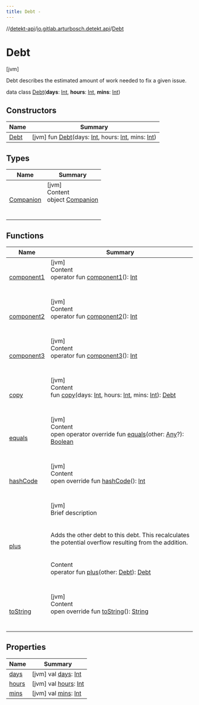 ```yaml
---
title: Debt -
---
```

//[detekt-api](../../index.md)/[io.gitlab.arturbosch.detekt.api](../index.md)/[Debt](index.md)



# Debt  
 [jvm] 

Debt describes the estimated amount of work needed to fix a given issue.

data class [Debt](index.md)(**days**: [Int](https://kotlinlang.org/api/latest/jvm/stdlib/kotlin/-int/index.html), **hours**: [Int](https://kotlinlang.org/api/latest/jvm/stdlib/kotlin/-int/index.html), **mins**: [Int](https://kotlinlang.org/api/latest/jvm/stdlib/kotlin/-int/index.html))   


## Constructors  
  
|  Name|  Summary| 
|---|---|
| [Debt](-debt.md)|  [jvm] fun [Debt](-debt.md)(days: [Int](https://kotlinlang.org/api/latest/jvm/stdlib/kotlin/-int/index.html), hours: [Int](https://kotlinlang.org/api/latest/jvm/stdlib/kotlin/-int/index.html), mins: [Int](https://kotlinlang.org/api/latest/jvm/stdlib/kotlin/-int/index.html))   <br>


## Types  
  
|  Name|  Summary| 
|---|---|
| [Companion](-companion/index.md)| [jvm]  <br>Content  <br>object [Companion](-companion/index.md)  <br><br><br>


## Functions  
  
|  Name|  Summary| 
|---|---|
| [component1](component1.md)| [jvm]  <br>Content  <br>operator fun [component1](component1.md)(): [Int](https://kotlinlang.org/api/latest/jvm/stdlib/kotlin/-int/index.html)  <br><br><br>
| [component2](component2.md)| [jvm]  <br>Content  <br>operator fun [component2](component2.md)(): [Int](https://kotlinlang.org/api/latest/jvm/stdlib/kotlin/-int/index.html)  <br><br><br>
| [component3](component3.md)| [jvm]  <br>Content  <br>operator fun [component3](component3.md)(): [Int](https://kotlinlang.org/api/latest/jvm/stdlib/kotlin/-int/index.html)  <br><br><br>
| [copy](copy.md)| [jvm]  <br>Content  <br>fun [copy](copy.md)(days: [Int](https://kotlinlang.org/api/latest/jvm/stdlib/kotlin/-int/index.html), hours: [Int](https://kotlinlang.org/api/latest/jvm/stdlib/kotlin/-int/index.html), mins: [Int](https://kotlinlang.org/api/latest/jvm/stdlib/kotlin/-int/index.html)): [Debt](index.md)  <br><br><br>
| [equals](../../io.gitlab.arturbosch.detekt.api.internal/-simple-notification/index.md#kotlin/Any/equals/#kotlin.Any?/PointingToDeclaration/)| [jvm]  <br>Content  <br>open operator override fun [equals](../../io.gitlab.arturbosch.detekt.api.internal/-simple-notification/index.md#kotlin/Any/equals/#kotlin.Any?/PointingToDeclaration/)(other: [Any](https://kotlinlang.org/api/latest/jvm/stdlib/kotlin/-any/index.html)?): [Boolean](https://kotlinlang.org/api/latest/jvm/stdlib/kotlin/-boolean/index.html)  <br><br><br>
| [hashCode](../../io.gitlab.arturbosch.detekt.api.internal/-simple-notification/index.md#kotlin/Any/hashCode/#/PointingToDeclaration/)| [jvm]  <br>Content  <br>open override fun [hashCode](../../io.gitlab.arturbosch.detekt.api.internal/-simple-notification/index.md#kotlin/Any/hashCode/#/PointingToDeclaration/)(): [Int](https://kotlinlang.org/api/latest/jvm/stdlib/kotlin/-int/index.html)  <br><br><br>
| [plus](plus.md)| [jvm]  <br>Brief description  <br><br><br>Adds the other debt to this debt. This recalculates the potential overflow resulting from the addition.<br><br>  <br>Content  <br>operator fun [plus](plus.md)(other: [Debt](index.md)): [Debt](index.md)  <br><br><br>
| [toString](to-string.md)| [jvm]  <br>Content  <br>open override fun [toString](to-string.md)(): [String](https://kotlinlang.org/api/latest/jvm/stdlib/kotlin/-string/index.html)  <br><br><br>


## Properties  
  
|  Name|  Summary| 
|---|---|
| [days](index.md#io.gitlab.arturbosch.detekt.api/Debt/days/#/PointingToDeclaration/)|  [jvm] val [days](index.md#io.gitlab.arturbosch.detekt.api/Debt/days/#/PointingToDeclaration/): [Int](https://kotlinlang.org/api/latest/jvm/stdlib/kotlin/-int/index.html)   <br>
| [hours](index.md#io.gitlab.arturbosch.detekt.api/Debt/hours/#/PointingToDeclaration/)|  [jvm] val [hours](index.md#io.gitlab.arturbosch.detekt.api/Debt/hours/#/PointingToDeclaration/): [Int](https://kotlinlang.org/api/latest/jvm/stdlib/kotlin/-int/index.html)   <br>
| [mins](index.md#io.gitlab.arturbosch.detekt.api/Debt/mins/#/PointingToDeclaration/)|  [jvm] val [mins](index.md#io.gitlab.arturbosch.detekt.api/Debt/mins/#/PointingToDeclaration/): [Int](https://kotlinlang.org/api/latest/jvm/stdlib/kotlin/-int/index.html)   <br>

